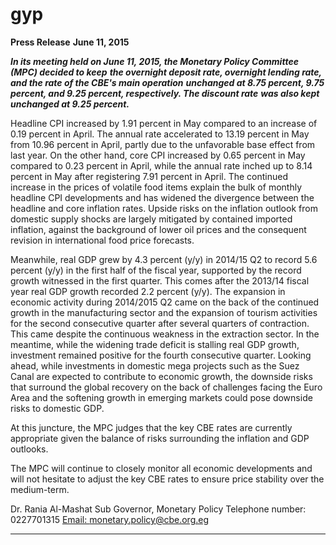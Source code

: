 # gyp

**Press Release**
**June 11, 2015**

**_In its meeting held on June 11, 2015, the Monetary Policy Committee (MPC) decided to keep_**
**_the overnight deposit rate, overnight lending rate, and the rate of the CBE's main operation_**
**_unchanged at 8.75 percent, 9.75 percent, and 9.25 percent, respectively. The discount rate_**
**_was also kept unchanged at 9.25 percent._**

Headline CPI increased by 1.91 percent in May compared to an increase of 0.19 percent in April.
The annual rate accelerated to 13.19 percent in May from 10.96 percent in April, partly due to
the unfavorable base effect from last year. On the other hand, core CPI increased by 0.65
percent in May compared to 0.23 percent in April, while the annual rate inched up to 8.14
percent in May after registering 7.91 percent in April. The continued increase in the prices of
volatile food items explain the bulk of monthly headline CPI developments and has widened the
divergence between the headline and core inflation rates. Upside risks on the inflation outlook
from domestic supply shocks are largely mitigated by contained imported inflation, against the
background of lower oil prices and the consequent revision in international food price
forecasts.

Meanwhile, real GDP grew by 4.3 percent (y/y) in 2014/15 Q2 to record 5.6 percent (y/y) in the
first half of the fiscal year, supported by the record growth witnessed in the first quarter. This
comes after the 2013/14 fiscal year real GDP growth recorded 2.2 percent (y/y). The expansion
in economic activity during 2014/2015 Q2 came on the back of the continued growth in the
manufacturing sector and the expansion of tourism activities for the second consecutive
quarter after several quarters of contraction. This came despite the continuous weakness in the
extraction sector. In the meantime, while the widening trade deficit is stalling real GDP growth,
investment remained positive for the fourth consecutive quarter. Looking ahead, while
investments in domestic mega projects such as the Suez Canal are expected to contribute to
economic growth, the downside risks that surround the global recovery on the back of
challenges facing the Euro Area and the softening growth in emerging markets could pose
downside risks to domestic GDP.

At this juncture, the MPC judges that the key CBE rates are currently appropriate given the
balance of risks surrounding the inflation and GDP outlooks.

The MPC will continue to closely monitor all economic developments and will not hesitate to
adjust the key CBE rates to ensure price stability over the medium-term.

Dr. Rania Al-Mashat
Sub Governor, Monetary Policy
Telephone number: 0227701315
[Email: monetary.policy@cbe.org.eg](mailto:monetary.policy@cbe.org.eg)


-----

